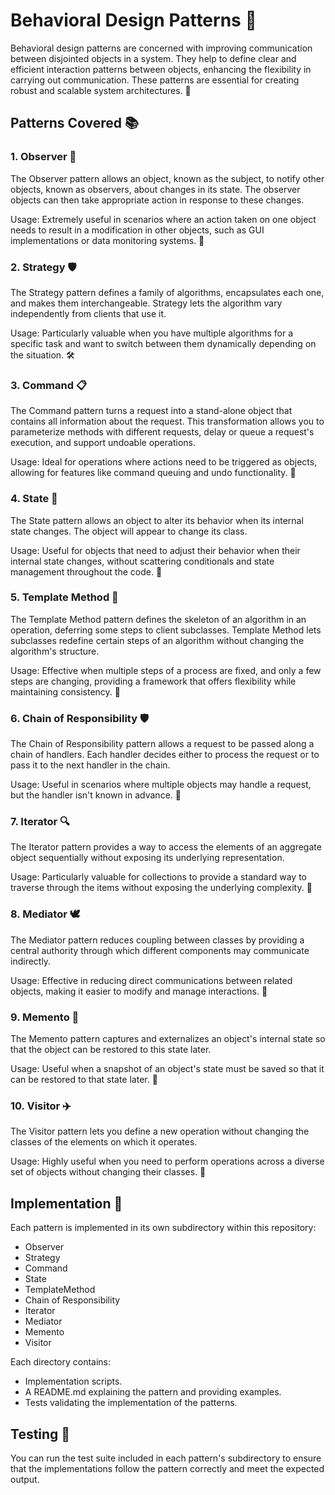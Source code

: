# Behavioral Design Patterns 🧠

Behavioral design patterns are concerned with improving communication between disjointed objects in a system. They help to define clear and efficient interaction patterns between objects, enhancing the flexibility in carrying out communication. These patterns are essential for creating robust and scalable system architectures. 🎯

## Patterns Covered 📚

### 1. Observer 📡
The Observer pattern allows an object, known as the subject, to notify other objects, known as observers, about changes in its state. The observer objects can then take appropriate action in response to these changes.

Usage: Extremely useful in scenarios where an action taken on one object needs to result in a modification in other objects, such as GUI implementations or data monitoring systems. 🔄

### 2. Strategy 🛡️
The Strategy pattern defines a family of algorithms, encapsulates each one, and makes them interchangeable. Strategy lets the algorithm vary independently from clients that use it.

Usage: Particularly valuable when you have multiple algorithms for a specific task and want to switch between them dynamically depending on the situation. 🛠️

### 3. Command 📋
The Command pattern turns a request into a stand-alone object that contains all information about the request. This transformation allows you to parameterize methods with different requests, delay or queue a request's execution, and support undoable operations.

Usage: Ideal for operations where actions need to be triggered as objects, allowing for features like command queuing and undo functionality. 👥

### 4. State 🔄
The State pattern allows an object to alter its behavior when its internal state changes. The object will appear to change its class.

Usage: Useful for objects that need to adjust their behavior when their internal state changes, without scattering conditionals and state management throughout the code. 📐

### 5. Template Method 📐
The Template Method pattern defines the skeleton of an algorithm in an operation, deferring some steps to client subclasses. Template Method lets subclasses redefine certain steps of an algorithm without changing the algorithm's structure.

Usage: Effective when multiple steps of a process are fixed, and only a few steps are changing, providing a framework that offers flexibility while maintaining consistency. 🔁

### 6. Chain of Responsibility 🛡️
The Chain of Responsibility pattern allows a request to be passed along a chain of handlers. Each handler decides either to process the request or to pass it to the next handler in the chain.

Usage: Useful in scenarios where multiple objects may handle a request, but the handler isn't known in advance. 🔄

### 7. Iterator 🔍
The Iterator pattern provides a way to access the elements of an aggregate object sequentially without exposing its underlying representation.

Usage: Particularly valuable for collections to provide a standard way to traverse through the items without exposing the underlying complexity. 👥

### 8. Mediator 🕊️
The Mediator pattern reduces coupling between classes by providing a central authority through which different components may communicate indirectly.

Usage: Effective in reducing direct communications between related objects, making it easier to modify and manage interactions. 📐

### 9. Memento 📝
The Memento pattern captures and externalizes an object's internal state so that the object can be restored to this state later.

Usage: Useful when a snapshot of an object's state must be saved so that it can be restored to that state later. 🔁

### 10. Visitor ✈️
The Visitor pattern lets you define a new operation without changing the classes of the elements on which it operates.

Usage: Highly useful when you need to perform operations across a diverse set of objects without changing their classes. 👥


## Implementation 🔧

Each pattern is implemented in its own subdirectory within this repository:
- Observer
- Strategy
- Command
- State
- TemplateMethod
- Chain of Responsibility
- Iterator
- Mediator
- Memento
- Visitor

Each directory contains:
- Implementation scripts.
- A README.md explaining the pattern and providing examples.
- Tests validating the implementation of the patterns.

## Testing 🧪

You can run the test suite included in each pattern's subdirectory to ensure that the implementations follow the pattern correctly and meet the expected output.